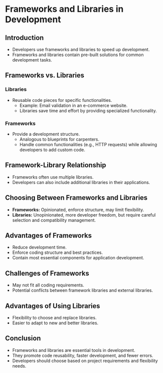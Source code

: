 # Frameworks and Libraries in Development

## Introduction

- Developers use frameworks and libraries to speed up development.
- Frameworks and libraries contain pre-built solutions for common development tasks.

## Frameworks vs. Libraries

### Libraries

- Reusable code pieces for specific functionalities.
  - Example: Email validation in an e-commerce website.
  - Libraries save time and effort by providing specialized functionality.

### Frameworks

- Provide a development structure.
  - Analogous to blueprints for carpenters.
  - Handle common functionalities (e.g., HTTP requests) while allowing developers to add custom code.

## Framework-Library Relationship

- Frameworks often use multiple libraries.
- Developers can also include additional libraries in their applications.

## Choosing Between Frameworks and Libraries

- **Frameworks:** Opinionated, enforce structure, may limit flexibility.
- **Libraries:** Unopinionated, more developer freedom, but require careful selection and compatibility management.

## Advantages of Frameworks

- Reduce development time.
- Enforce coding structure and best practices.
- Contain most essential components for application development.

## Challenges of Frameworks

- May not fit all coding requirements.
- Potential conflicts between framework libraries and external libraries.

## Advantages of Using Libraries

- Flexibility to choose and replace libraries.
- Easier to adapt to new and better libraries.

## Conclusion

- Frameworks and libraries are essential tools in development.
- They promote code reusability, faster development, and fewer errors.
- Developers should choose based on project requirements and flexibility needs.
